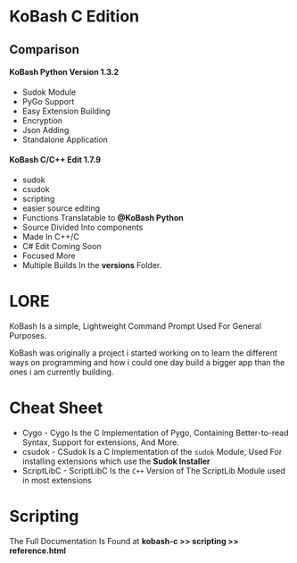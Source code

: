 # KoBash C Edition

## Comparison

#### KoBash Python Version 1.3.2

- Sudok Module
- PyGo Support
- Easy Extension Building 
- Encryption
- Json Adding
- Standalone Application



#### KoBash C/C++ Edit 1.7.9

- sudok
- csudok
- scripting
- easier source editing
- Functions Translatable to **@KoBash Python**
- Source Divided Into components
- Made In C++/C
- C# Edit Coming Soon
- Focused More
- Multiple Builds In the **versions** Folder.



# LORE

KoBash Is a simple, Lightweight Command Prompt Used For General Purposes.

KoBash was originally a project i started working on to learn the different ways on programming and how i could one day build a bigger app than the ones i am currently building.



# Cheat Sheet

- Cygo - Cygo Is the C Implementation of Pygo, Containing Better-to-read Syntax, Support for extensions, And More.
- csudok - CSudok Is a C Implementation of the `sudok` Module, Used For installing extensions which use the **Sudok Installer**
- ScriptLibC - ScriptLibC Is the `C++` Version of The ScriptLib Module used in most extensions



# Scripting

The Full Documentation Is Found at **kobash-c >> scripting >> reference.html**

